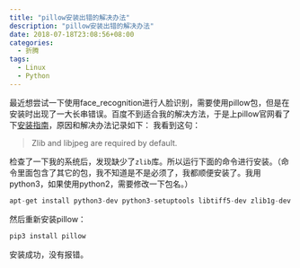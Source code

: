 ```yaml
---
title: "pillow安装出错的解决办法"
description: "pillow安装出错的解决办法"
date: 2018-07-18T23:08:56+08:00
categories:
  - 折腾
tags:
  - Linux
  - Python
---
```


最近想尝试一下使用face_recognition进行人脸识别，需要使用pillow包，但是在安装时出现了一大长串错误。百度不到适合我的解决方法，于是上pillow官网看了下[安装指南](https://pillow.readthedocs.io/en/latest/installation.html#building-on-linux "安装指南")，原因和解决办法记录如下：
我看到这句：

> Zlib and libjpeg are required by default.

检查了一下我的系统后，发现缺少了`zlib`库。所以运行下面的命令进行安装。（命令里面包含了其它的包，我不知道是不是必须了，我都顺便安装了。我用python3，如果使用python2，需要修改一下包名。）

```python
apt-get install python3-dev python3-setuptools libtiff5-dev zlib1g-dev libfreetype6-dev liblcms2-dev libwebp-dev libharfbuzz-dev libfribidi-dev  tcl8.6-dev tk8.6-dev python3-tk
```

然后重新安装pillow：

```python
pip3 install pillow
```

安装成功，没有报错。